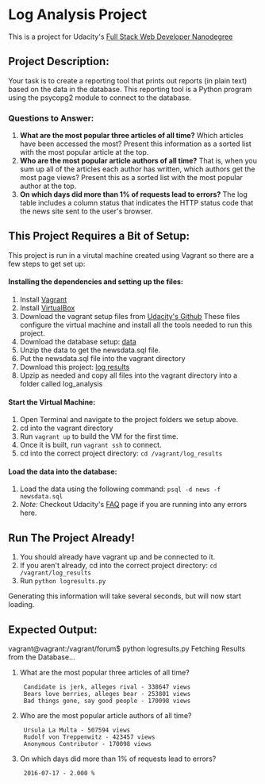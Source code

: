 # Log Analysis Project
This is a project for Udacity's [Full Stack Web Developer Nanodegree](https://www.udacity.com/course/full-stack-web-developer-nanodegree--nd004)
## Project Description:
Your task is to create a reporting tool that prints out reports (in plain text) 
based on the data in the database. This reporting tool is a Python program 
using the psycopg2 module to connect to the database.
### Questions to Answer:
1. **What are the most popular three articles of all time?** Which articles have been 
accessed the most? Present this information as a sorted list with the most popular 
article at the top.
1. **Who are the most popular article authors of all time?** That is, when you sum up 
all of the articles each author has written, which authors get the most page views? 
Present this as a sorted list with the most popular author at the top.
1. **On which days did more than 1% of requests lead to errors?**  The log table 
includes a column status that indicates the HTTP status code that the news site sent 
to the user's browser. 

## This Project Requires a Bit of Setup:
This project is run in a virutal machine created using Vagrant so there are a few steps
to get set up:
#### Installing the dependencies and setting up the files:
1. Install [Vagrant](https://www.vagrantup.com/)
1. Install [VirtualBox](https://www.virtualbox.org/)
1. Download the vagrant setup files from [Udacity's Github](https://github.com/udacity/fullstack-nanodegree-vm)
These files configure the virtual machine and install all the tools needed to run this project.
1. Download the database setup: [data](https://d17h27t6h515a5.cloudfront.net/topher/2016/August/57b5f748_newsdata/newsdata.zip)
1. Unzip the data to get the newsdata.sql file.
1. Put the newsdata.sql file into the vagrant directory
1. Download this project: [log results](https://github.com/nikzayn/log_results)
1. Upzip as needed and copy all files into the vagrant directory into a folder called log_analysis
#### Start the Virtual Machine:
1. Open Terminal and navigate to the project folders we setup above.
1. cd into the vagrant directory
1. Run ``` vagrant up ``` to build the VM for the first time.
1. Once it is built, run ``` vagrant ssh ``` to connect.
1. cd into the correct project directory: ``` cd /vagrant/log_results ```
#### Load the data into the database:
1. Load the data using the following command: ``` psql -d news -f newsdata.sql ```
1. *Note:* Checkout Udacity's [FAQ](https://classroom.udacity.com/nanodegrees/nd004-intr1/parts/51d7c083-901a-40d2-a9d1-f486792ca277/modules/94c39513-066c-4413-b2d0-d4e5fba3791f/lessons/e313d1d3-46bd-4773-ba38-71f454b991cc/concepts/b2ff9cba-210e-463e-9321-2605f65491a9) 
page if you are running into any errors here.


## Run The Project Already!
1. You should already have vagrant up and be connected to it. 
1. If you aren't already, cd into the correct project directory: ``` cd /vagrant/log_results ```
1. Run ``` python logresults.py ```

Generating this information will take several seconds, but will now start loading. 

## Expected Output: 
vagrant@vagrant:/vagrant/forum$ python logresults.py
Fetching Results from the Database...


1. What are the most popular three articles of all time?

        Candidate is jerk, alleges rival - 338647 views
        Bears love berries, alleges bear - 253801 views
        Bad things gone, say good people - 170098 views

2. Who are the most popular article authors of all time?

        Ursula La Multa - 507594 views
        Rudolf von Treppenwitz - 423457 views
        Anonymous Contributor - 170098 views

3. On which days did more than 1% of requests lead to errors?

        2016-07-17 - 2.000 %

